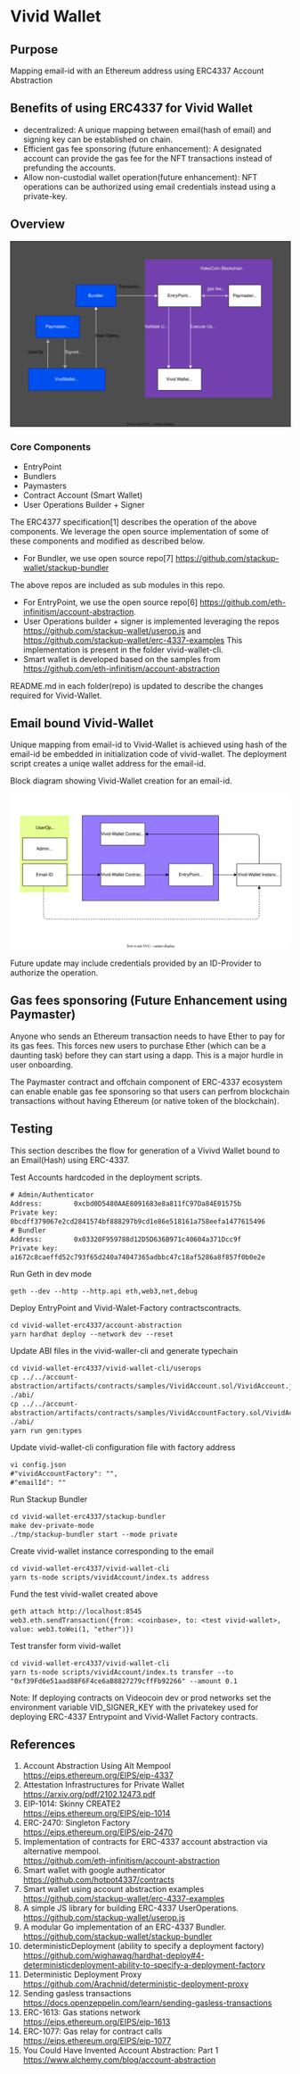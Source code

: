 # Vivid Wallet

## Purpose
Mapping email-id with an Ethereum address using ERC4337 Account Abstraction

## Benefits of using ERC4337 for Vivid Wallet
* decentralized: A unique mapping between email(hash of email) and signing key can be established on chain.
* Efficient gas fee sponsoring (future enhancement): A designated account can provide the gas fee for the NFT transactions instead of prefunding the accounts.
* Allow non-custodial wallet operation(future enhancement): NFT operations can be authorized using email credentials instead using a private-key. 

## Overview

![Overview](documents/overview.drawio.svg)

### Core Components
* EntryPoint
* Bundlers
* Paymasters
* Contract Account (Smart Wallet)
* User Operations Builder + Signer

The ERC4377 specification[1] describes the operation of the above components. We leverage the open source implementation of some of these components and modified as described below.

* For Bundler, we use open source repo[7] https://github.com/stackup-wallet/stackup-bundler  
  
The above repos are included as sub modules in this repo.  
* For EntryPoint, we use the open source repo[6] https://github.com/eth-infinitism/account-abstraction.
* User Operations builder + signer is implemented leveraging the repos https://github.com/stackup-wallet/userop.js and https://github.com/stackup-wallet/erc-4337-examples
This implementation is present in the folder vivid-wallet-cli.
* Smart wallet is developed based on the samples from https://github.com/eth-infinitism/account-abstraction

README.md in each folder(repo) is updated to describe the changes required for Vivid-Wallet.

## Email bound Vivid-Wallet
Unique mapping from email-id to Vivid-Wallet is achieved using hash of the email-id be embedded in initialization code of vivid-wallet. The deployment script creates a uniqe wallet address for the email-id.

Block diagram showing Vivid-Wallet creation for an email-id.

![Email To Vivid-Wallet](documents/email-wallet-mapping.drawio.svg)

Future update may include credentials provided by an ID-Provider to authorize the operation.

## Gas fees sponsoring (Future Enhancement using Paymaster)

Anyone who sends an Ethereum transaction needs to have Ether to pay for its gas fees. This forces new users to purchase Ether (which can be a daunting task) before they can start using a dapp. This is a major hurdle in user onboarding.

The Paymaster contract and offchain component of ERC-4337 ecosystem can enable enable gas fee sponsoring so that users can perfrom blockchain transactions without having Ethereum (or native token of the blockchain). 

## Testing
This section describes the flow for generation of a Vivivd Wallet bound to an Email(Hash) using ERC-4337.   


Test Accounts hardcoded in the deployment scripts.
```
# Admin/Authenticator
Address:        0xcbd0D5480AAE8091683e8a811fC97Da84E01575b
Private key:    0bcdff379067e2cd2841574bf888297b9cd1e86e518161a758eefa1477615496
# Bundler
Address:        0x03320F959788d12D5D636B971c40604a371Dcc9f
Private key:    a1672c8caeffd52c793f65d240a74047365adbbc47c18af5286a8f857f0b0e2e

```
Run Geth in dev mode
```
geth --dev --http --http.api eth,web3,net,debug
```

Deploy EntryPoint and Vivid-Walet-Factory contractscontracts.
```
cd vivid-wallet-erc4337/account-abstraction
yarn hardhat deploy --network dev --reset
```
Update ABI files in the vivid-waller-cli and generate typechain
```
cd vivid-wallet-erc4337/vivid-wallet-cli/userops
cp ../../account-abstraction/artifacts/contracts/samples/VividAccount.sol/VividAccount.json ./abi/
cp ../../account-abstraction/artifacts/contracts/samples/VividAccountFactory.sol/VividAccountFactory.json ./abi/
yarn run gen:types
```

Update vivid-wallet-cli configuration file with factory address
```
vi config.json
#"vividAccountFactory": "",
#"emailId": ""
```

Run Stackup Bundler
```
cd vivid-wallet-erc4337/stackup-bundler
make dev-private-mode
./tmp/stackup-bundler start --mode private
```

Create vivid-wallet instance corresponding to the email
```
cd vivid-wallet-erc4337/vivid-wallet-cli
yarn ts-node scripts/vividAccount/index.ts address
```

Fund the test vivid-wallet created above
```
geth attach http://localhost:8545
web3.eth.sendTransaction({from: <coinbase>, to: <test vivid-wallet>, value: web3.toWei(1, "ether")})
```
Test transfer form vivid-wallet
```
cd vivid-wallet-erc4337/vivid-wallet-cli
yarn ts-node scripts/vividAccount/index.ts transfer --to "0xf39Fd6e51aad88F6F4ce6aB8827279cffFb92266" --amount 0.1
```
Note: 
If deploying contracts on Videocoin dev or prod networks set the environment variable VID_SIGNER_KEY with the privatekey used for deploying ERC-4337 Entrypoint and Vivid-Wallet Factory contracts.


## References
1. Account Abstraction Using Alt Mempool  
https://eips.ethereum.org/EIPS/eip-4337
2. Attestation Infrastructures for Private Wallet  
https://arxiv.org/pdf/2102.12473.pdf
3. EIP-1014: Skinny CREATE2  
https://eips.ethereum.org/EIPS/eip-1014
4. ERC-2470: Singleton Factory    
https://eips.ethereum.org/EIPS/eip-2470
5. Implementation of contracts for ERC-4337 account abstraction via alternative mempool.  
https://github.com/eth-infinitism/account-abstraction
6. Smart wallet with google authenticator  
https://github.com/hotpot4337/contracts
7. Smart wallet using account abstraction examples  
https://github.com/stackup-wallet/erc-4337-examples
8. A simple JS library for building ERC-4337 UserOperations.  
https://github.com/stackup-wallet/userop.js
9. A modular Go implementation of an ERC-4337 Bundler.  
https://github.com/stackup-wallet/stackup-bundler
10. deterministicDeployment (ability to specify a deployment factory)  
https://github.com/wighawag/hardhat-deploy#4-deterministicdeployment-ability-to-specify-a-deployment-factory
11. Deterministic Deployment Proxy   
https://github.com/Arachnid/deterministic-deployment-proxy
12. Sending gasless transactions  
https://docs.openzeppelin.com/learn/sending-gasless-transactions
13. ERC-1613: Gas stations network  
https://eips.ethereum.org/EIPS/eip-1613
14. ERC-1077: Gas relay for contract calls  
https://eips.ethereum.org/EIPS/eip-1077
15. You Could Have Invented Account Abstraction: Part 1  
https://www.alchemy.com/blog/account-abstraction


